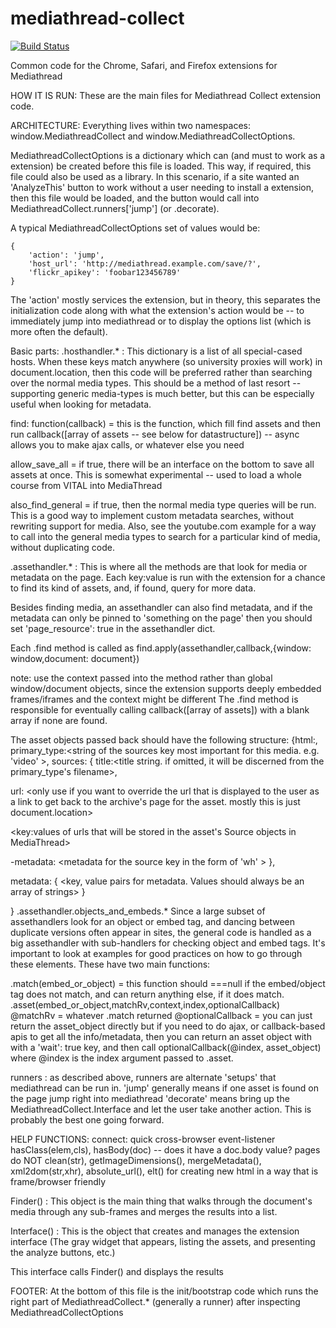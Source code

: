 # mediathread-collect

[![Build Status](https://travis-ci.org/ccnmtl/mediathread-collect.svg?branch=master)](https://travis-ci.org/ccnmtl/mediathread-collect)

Common code for the Chrome, Safari, and Firefox extensions for Mediathread

HOW IT IS RUN:
These are the main files for Mediathread Collect extension code.

ARCHITECTURE:
Everything lives within two namespaces: window.MediathreadCollect and
window.MediathreadCollectOptions.

MediathreadCollectOptions is a dictionary which can (and must to work
as a extension) be created before this file is loaded.  This
way, if required, this file could also be used as a library.  In
this scenario, if a site wanted an 'AnalyzeThis' button to work
without a user needing to install a extension, then this file
would be loaded, and the button would call into
MediathreadCollect.runners['jump'] (or .decorate).

A typical MediathreadCollectOptions set of values would be:

    {
        'action': 'jump',
        'host_url': 'http://mediathread.example.com/save/?',
        'flickr_apikey': 'foobar123456789'
    }

The 'action' mostly services the extension, but in theory, this
separates the initialization code along with what the
extension's action would be -- to immediately jump into
mediathread or to display the options list (which is more often
the default).

Basic parts:
.hosthandler.* : This dictionary is a list of all special-cased
hosts.  When these keys match anywhere (so
university proxies will work) in
document.location, then this code will be
preferred rather than searching over the normal
media types.  This should be a method of last
resort -- supporting generic media-types is much
better, but this can be especially useful when
looking for metadata.

find: function(callback) = this is the function, which fill find assets and
then run callback([array of assets -- see below for datastructure])
-- async allows you to make ajax calls, or whatever else you need

allow_save_all = if true, there will be an interface on the
bottom to save all assets at once.  This is
somewhat experimental -- used to load a
whole course from VITAL into MediaThread

also_find_general = if true, then the normal media type
queries will be run.  This is a good way
to implement custom metadata searches,
without rewriting support for media.
Also, see the youtube.com example for a
way to call into the general media types
to search for a particular kind of media,
without duplicating code.


.assethandler.* : This is where all the methods are that look for
media or metadata on the page.  Each key:value
is run with the extension for a chance to
find its kind of assets, and, if found, query
for more data.

Besides finding media, an assethandler can also find metadata,
and if the metadata can only be pinned to 'something on the page'
then you should set 'page_resource': true in the assethandler dict.

Each .find method is called as
find.apply(assethandler,callback,{window: window,document: document})

note: use the context passed into the method
rather than global window/document
objects, since the extension
supports deeply embedded
frames/iframes and the context might
be different The .find method is
responsible for eventually calling
callback([array of assets]) with a
blank array if none are found.


The asset objects passed back should have the following structure:
{html:<dom object of media>,
primary_type:<string of the sources key
most important for this media.  e.g. 'video' >,
sources: {
title:<title string.  if omitted, it will
be discerned from the primary_type's filename>,

url: <only use if you want to
override the url that is
displayed to the user as a
link to get back to the
archive's page for the
asset.  mostly this is just
document.location>

<key:values of urls that will be
stored in the asset's Source
objects in MediaThread>

<key>-metadata: <metadata for the source
key in the form of 'w<width>h<height>' >
},

metadata: { <key, value pairs for metadata.
Values should always be an array of strings>
}

}
.assethandler.objects_and_embeds.*
Since a large subset of assethandlers look for an
object or embed tag, and dancing between duplicate
versions often appear in sites, the general code is
handled as a big assethandler with sub-handlers for checking object
and embed tags.  It's important to look at examples for good
practices on how to go through these elements.  These have two main
functions:

.match(embed_or_object) = this function should ===null if the embed/object
tag does not match, and can return anything else, if it does match.
.asset(embed_or_object,matchRv,context,index,optionalCallback)
@matchRv = whatever .match returned
@optionalCallback = you can just return the asset_object directly
but if you need to do ajax, or callback-based apis to get all the
info/metadata, then you can return an asset object with with a
'wait': true key, and then call
optionalCallback(@index, asset_object) where @index is the
index argument passed to .asset.


runners : as described above, runners are alternate 'setups' that mediathread
can be run in.
'jump' generally means if one asset is found on the page jump right into
mediathread
'decorate' means bring up the MediathreadCollect.Interface and let the user
take another
action.  This is probably the best one going forward.

HELP FUNCTIONS:
connect: quick cross-browser event-listener
hasClass(elem,cls),
hasBody(doc) -- does it have a doc.body value?  <frameset> pages do NOT
clean(str), getImageDimensions(), mergeMetadata(),
xml2dom(str,xhr), absolute_url(),
elt() for creating new html in a way that is frame/browser friendly

Finder() : This object is the main thing that walks through the document's
media through
any sub-frames and merges the results into a list.

Interface() : This is the object that creates and manages the extension
interface
(The gray widget that appears, listing the assets, and presenting the
analyze buttons, etc.)

This interface calls Finder() and displays the results

FOOTER:
At the bottom of this file is the init/bootstrap code which runs the right
part of
MediathreadCollect.* (generally a runner) after inspecting
MediathreadCollectOptions

